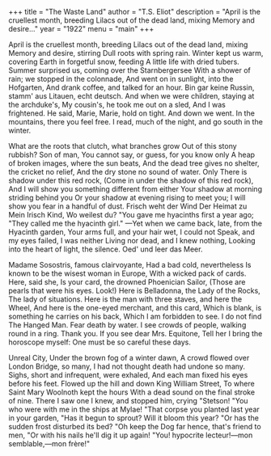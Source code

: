 +++
title = "The Waste Land"
author = "T.S. Eliot"
description = "April is the cruellest month, breeding Lilacs out of the dead land, mixing Memory and desire..."
year = "1922"
menu = "main"
+++

April is the cruellest month, breeding
Lilacs out of the dead land, mixing
Memory and desire, stirring
Dull roots with spring rain.
Winter kept us warm, covering
Earth in forgetful snow, feeding
A little life with dried tubers.
Summer surprised us, coming over the Starnbergersee
With a shower of rain; we stopped in the colonnade,
And went on in sunlight, into the Hofgarten,
And drank coffee, and talked for an hour.
Bin gar keine Russin, stamm' aus Litauen, echt deutsch.
And when we were children, staying at the archduke's,
My cousin's, he took me out on a sled,
And I was frightened. He said, Marie,
Marie, hold on tight. And down we went.
In the mountains, there you feel free.
I read, much of the night, and go south in the winter.

What are the roots that clutch, what branches grow
Out of this stony rubbish? Son of man,
You cannot say, or guess, for you know only
A heap of broken images, where the sun beats,
And the dead tree gives no shelter, the cricket no relief,
And the dry stone no sound of water. Only
There is shadow under this red rock,
(Come in under the shadow of this red rock),
And I will show you something different from either
Your shadow at morning striding behind you
Or your shadow at evening rising to meet you;
I will show you fear in a handful of dust.
      Frisch weht der Wind
      Der Heimat zu
      Mein Irisch Kind,
      Wo weilest du?
"You gave me hyacinths first a year ago;
"They called me the hyacinth girl."
—Yet when we came back, late, from the Hyacinth garden,
Your arms full, and your hair wet, I could not
Speak, and my eyes failed, I was neither
Living nor dead, and I knew nothing,
Looking into the heart of light, the silence.
Oed' und leer das Meer.

Madame Sosostris, famous clairvoyante,
Had a bad cold, nevertheless
Is known to be the wisest woman in Europe,
With a wicked pack of cards. Here, said she,
Is your card, the drowned Phoenician Sailor,
(Those are pearls that were his eyes. Look!)
Here is Belladonna, the Lady of the Rocks,
The lady of situations.
Here is the man with three staves, and here the Wheel,
And here is the one-eyed merchant, and this card,
Which is blank, is something he carries on his back,
Which I am forbidden to see. I do not find
The Hanged Man. Fear death by water.
I see crowds of people, walking round in a ring.
Thank you. If you see dear Mrs. Equitone,
Tell her I bring the horoscope myself:
One must be so careful these days.

Unreal City,
Under the brown fog of a winter dawn,
A crowd flowed over London Bridge, so many,
I had not thought death had undone so many.
Sighs, short and infrequent, were exhaled,
And each man fixed his eyes before his feet.
Flowed up the hill and down King William Street,
To where Saint Mary Woolnoth kept the hours
With a dead sound on the final stroke of nine.
There I saw one I knew, and stopped him, crying "Stetson!
"You who were with me in the ships at Mylae!
"That corpse you planted last year in your garden,
"Has it begun to sprout? Will it bloom this year?
"Or has the sudden frost disturbed its bed?
"Oh keep the Dog far hence, that's friend to men,
"Or with his nails he'll dig it up again!
"You! hypocrite lecteur!—mon semblable,—mon frère!"


